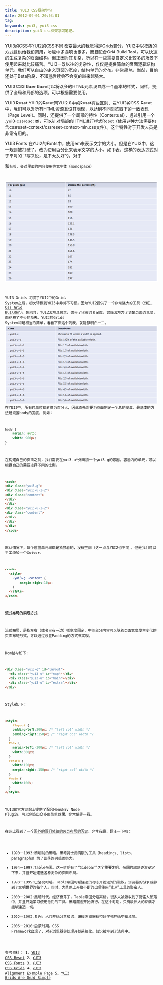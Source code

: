 ```yaml
---
title: YUI3 CSS框架学习
date: 2012-09-01 20:03:01
tag: 
keywords: yui3, yui3 css
description: yui3 css框架学习笔记。
---
```



YUI3的CSS与YUI2的CSS不同
改变最大的我觉得是Grids部分，YUI2中以模版的方式提供给我们调用，功能中多选项也很多，而且配合Grid Build Tool，可以快速的生成复杂的页面结构。但正因为其复杂，所以在一些需要自定义比较多的场景下使用起来就比较痛苦。YUI3一改以往的复杂性，仅仅是提供简单的页面逻辑结构单元，我们可以自由的定义页面的宽度，结构单元的分布。非常简单。当然，目前还处于Beta阶段，不知道后续会不会变的越来越强大。

YUI3 CSS Base
Base可以将众多的HTML元素设置成一个基本的样式，同样，提供了全局和局部的选项，可以根据需要使用。

YUI3 Reset
YUI3的Reset同YUI2.8中的Reset有些区别，在YUI3的CSS Reset中，我们可以对所有HTML资源重设其表现，以达到不同浏览器下的一致表现（Page Level）。同时，还提供了一个局部的特性（Contextual），通过引用一个 .yui3-cssreset 类，可以针对局部的HTML进行样式Reset（使用这种方法需要包含cssreset-context/cssreset-context-min.css文件）。这个特性对于开发人员是非常有用的。

YUI3 Fonts
在YUI2的Fonts中，使用em来表示文字的大小。但是在YUI3中，这一规则被打破了，改为使用百分比来表示文字的大小。如下表，这样的表达方式对于平时的书写来说，是不太友好的。对于<pre>和<code>标签，会对里面的内容使用等宽字体（monospace）

![](20120901-yui3/201209012004565.png)

YUI3 Grids
习惯了YUI2中的Grids System之后，初次转换到YUI3中非常不习惯。因为YUI2提供了一个非常强大的工具（[YUI Css Grid Builder](http://developer.yahoo.com/yui/grids/builder/)）。但同时，YUI2因为其强大，也带了较高的复杂度，曾经因为为了调整页面的宽度，而花费了不少的功夫。YUI3的Grids System却是相当的简单，看看下面这个列表，就能够明白一二。
![](20120901-yui3/20120901200459231.png)
在YUI3中，所有的单位都转换为百分比，因此首先需要为页面制定一个总的宽度。最基本的方法是设置body的宽度，例如：
```css
body {
	margin: auto;
	width: 960px;
}
```

在构建自己的页面之前，我们需要在yui3-u*外面加一个yui3-g的容器。容器内的单元，可以根据自己的需要选择不同的比例。
```html
<code>
<div class="yui3-g">
<div class="yui3-u-1-2">
<div class="content">
</div>
</div>
<div class="yui3-u-1-2">
<div class="content">
</div>
</div>
</div>
</code>
```

默认情况下，每个位置单元间都是紧挨着的，没有空间（这一点与YUI2也不同）。但是我们可以手工添加一个Gutter。
```html
<code>
  <style>
    .yui3-g .content {
	    margin-right:10px;
    }
  </style>
</code>
```

**流式布局的实现方式**

流式布局，是指左右（或者只有一边）栏宽度固定，中间部分内容可以随着页面宽度发生变化的页面布局形式，可以通过设置Padding的方式来实现。

Dom结构如下：
```html
<div class="yui3-g" id="layout">
  <div class="yui3-u" id="nag"></div>
  <div class="yui3-u" id="main"></div>
  <div class="yui3-u" id="extra"></div>
</div>
```

Style如下：
```html
<style>
	#layout {
  	padding-left:300px; /* "left col" width */
  	padding-right:150px; /* "right col" width */
  }
  #nav {
  	margin-left:-300px; /* "left col" width */
  	width:300px;
  }
  #extra {
  	width:150px;
  	margin-right:-150px; /* "right col" width */
  }
  #main {
  	width:100%;
  }
</style>
```

YUI3的官方网站上提供了配合MenuNav Node Plugin，可以创造出众多的菜单效果，非常值得一看。

在网上看到了一个[国外的哥们总结的网页布局的历史](http://www.goer.org/Journal/2010/10/yui_3_grids_are_dead_simple.html)，非常有趣，翻译一下吧：


* 1990－1993:黎明前的黑暗。黑暗骑士用有限的工具（headings、lists、paragraphs）为了部落的兴盛而努力。
* 1994－1997:Table帝国。这一时期有了“Sidebar”这个重要发明。帝国的部落逐渐安定下来，并且开始建造各种复杂的页面布局。
* 1998－1999:巴洛克时期。Table帝国时期建造的标志开始逐渐的破败，浏览器的战争威胁到了文明世界的每个人。同时，大草原上开始不断的出现使用“div”工具的野蛮人。
* 2000－2002:黑暗时代。经济衰落了，Table帝国分崩离析，很多人被吸收到了野蛮人部落中，并且开始学习使用他们的工具。黑暗魔法开始流行，在这个时期，只有最伟大的萨满才能够建造一切。
* 2003－2005:复兴。人们开始分享知识，讲授浏览器技巧的学校开始不断涌现。
* 2006－2010:启蒙时期。CSS Framework出现了，对于浏览器的处理开始系统化。知识被写到了法典中。


参考资料：
1、[YUI3 CSS Reset](http://yuilibrary.com/yui/docs/cssreset/)
2、[YUI3 CSS Fonts](http://yuilibrary.com/yui/docs/cssfonts/)
3、[YUI3 CSS Grids](http://yuilibrary.com/yui/docs/cssgrids/)
4、[YUI3 Alignment Example Page](http://yuilibrary.com/yui/docs/cssgrids/cssgrids-align-example.html)
5、[YUI3 Grids Are Dead Simple](http://www.goer.org/Journal/2010/10/yui_3_grids_are_dead_simple.html)
